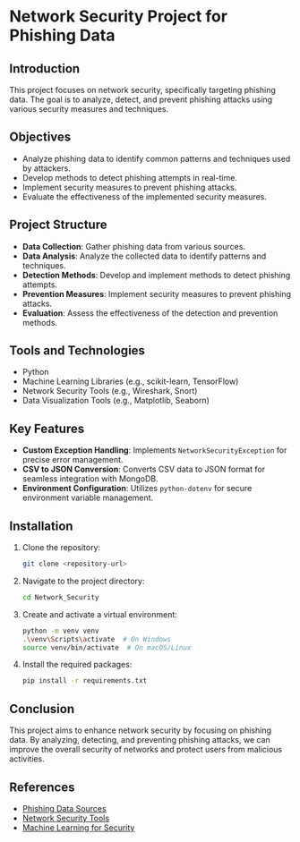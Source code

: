 # Network Security Project for Phishing Data

## Introduction
This project focuses on network security, specifically targeting phishing data. The goal is to analyze, detect, and prevent phishing attacks using various security measures and techniques.

## Objectives
- Analyze phishing data to identify common patterns and techniques used by attackers.
- Develop methods to detect phishing attempts in real-time.
- Implement security measures to prevent phishing attacks.
- Evaluate the effectiveness of the implemented security measures.

## Project Structure
- **Data Collection**: Gather phishing data from various sources.
- **Data Analysis**: Analyze the collected data to identify patterns and techniques.
- **Detection Methods**: Develop and implement methods to detect phishing attempts.
- **Prevention Measures**: Implement security measures to prevent phishing attacks.
- **Evaluation**: Assess the effectiveness of the detection and prevention methods.

## Tools and Technologies
- Python
- Machine Learning Libraries (e.g., scikit-learn, TensorFlow)
- Network Security Tools (e.g., Wireshark, Snort)
- Data Visualization Tools (e.g., Matplotlib, Seaborn)

## Key Features
- **Custom Exception Handling**: Implements `NetworkSecurityException` for precise error management.
- **CSV to JSON Conversion**: Converts CSV data to JSON format for seamless integration with MongoDB.
- **Environment Configuration**: Utilizes `python-dotenv` for secure environment variable management.

## Installation
1. Clone the repository:
    ```bash
    git clone <repository-url>
    ```
2. Navigate to the project directory:
    ```bash
    cd Network_Security
    ```
3. Create and activate a virtual environment:
    ```bash
    python -m venv venv
    .\venv\Scripts\activate  # On Windows
    source venv/bin/activate  # On macOS/Linux
    ```
4. Install the required packages:
    ```bash
    pip install -r requirements.txt
    ```
    
## Conclusion
This project aims to enhance network security by focusing on phishing data. By analyzing, detecting, and preventing phishing attacks, we can improve the overall security of networks and protect users from malicious activities.

## References
- [Phishing Data Sources](#)
- [Network Security Tools](#)
- [Machine Learning for Security](#)
